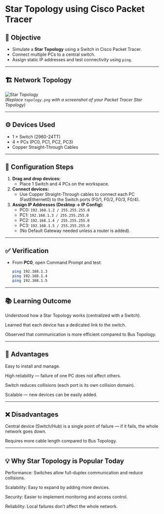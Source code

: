 # Star Topology using Cisco Packet Tracer

## 📌 Objective
- Simulate a **Star Topology** using a Switch in Cisco Packet Tracer.  
- Connect multiple PCs to a central switch.  
- Assign static IP addresses and test connectivity using `ping`.

---

## 🏗️ Network Topology
![Star Topology](topology.png)  
*(Replace `topology.png` with a screenshot of your Packet Tracer Star Topology)*

---

## ⚙️ Devices Used
- 1 × Switch (2960-24TT)  
- 4 × PCs (PC0, PC1, PC2, PC3)  
- Copper Straight-Through Cables  

---

## 🔧 Configuration Steps
1. **Drag and drop devices:**
   - Place 1 Switch and 4 PCs on the workspace.
2. **Connect devices:**
   - Use Copper Straight-Through cables to connect each PC (FastEthernet0) to the Switch ports (F0/1, F0/2, F0/3, F0/4).
3. **Assign IP Addresses (Desktop → IP Config):**
   - PC0: `192.168.1.2 / 255.255.255.0`
   - PC1: `192.168.1.3 / 255.255.255.0`
   - PC2: `192.168.1.4 / 255.255.255.0`
   - PC3: `192.168.1.5 / 255.255.255.0`
   - (No Default Gateway needed unless a router is added).

---

## ✅ Verification
- From **PC0**, open Command Prompt and test:
  ```bash
  ping 192.168.1.3
  ping 192.168.1.4
  ping 192.168.1.5

---

## 📚 Learning Outcome

Understood how a Star Topology works (centralized with a Switch).

Learned that each device has a dedicated link to the switch.

Observed that communication is more efficient compared to Bus Topology.

---

## 🌟 Advantages

Easy to install and manage.

High reliability — failure of one PC does not affect others.

Switch reduces collisions (each port is its own collision domain).

Scalable — new devices can be easily added.

---

## ❌ Disadvantages

Central device (Switch/Hub) is a single point of failure — if it fails, the whole network goes down.

Requires more cable length compared to Bus Topology.

---

## 💡 Why Star Topology is Popular Today

Performance: Switches allow full-duplex communication and reduce collisions.

Scalability: Easy to expand by adding more devices.

Security: Easier to implement monitoring and access control.

Reliability: Local failures don’t affect the whole network.
